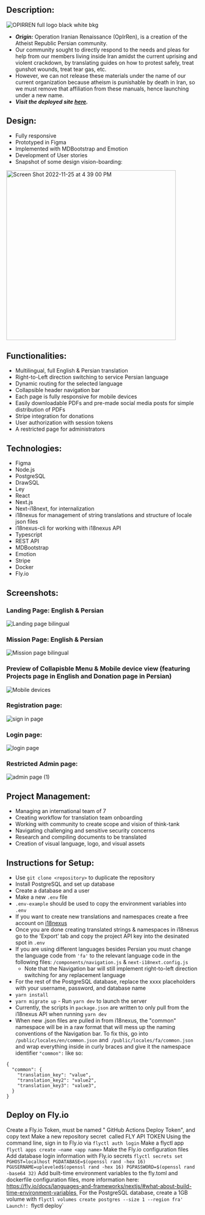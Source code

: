 ## Description:
![OPIRREN full logo black white bkg](https://user-images.githubusercontent.com/109186471/204033658-61c786aa-6f84-4ee5-9b5d-82cc0496822f.png)


- **_Origin:_** Operation Iranian Renaissance (OpIrRen), is a creation of the Atheist Republic Persian community.
- Our community sought to directly respond to the needs and pleas for help from our members living inside Iran amidst the current uprising and violent  crackdown, by translating guides on how to protest safely, treat gunshot wounds, treat tear gas, etc. 
- However, we can not release these materials under the name of our current organization because atheism is punishable by death in Iran, so we must remove that affiliation from these manuals, hence launching under a new name. 
- **_Visit the deployed site [here](https://opirren.fly.dev/)._** 

## Design:
- Fully responsive
- Prototyped in Figma
- Implemented with MDBootstrap and Emotion
- Development of User stories
- Snapshot of some design vision-boarding: 
<img width="444" alt="Screen Shot 2022-11-25 at 4 39 00 PM" src="https://user-images.githubusercontent.com/109186471/204032352-1dad02b2-31a6-4ed1-bed6-cf4d81742d3b.png">

## Functionalities:
- Multilingual, full English & Persian translation
- Right-to-Left direction switching to service Persian language
- Dynamic routing for the selected language
- Collapsible header navigation bar
- Each page is fully responsive for mobile devices
- Easily downloadable PDFs and pre-made social media posts for simple distribution of PDFs
- Stripe integration for donations
- User authorization with session tokens
- A restricted page for administrators 

## Technologies: 
- Figma
- Node.js
- PostgreSQL
- DrawSQL
- Ley
- React
- Next.js
- Next-i18next, for internalization
- i18nexus for management of string translations and structure of locale json files
- i18nexus-cli for working with i18nexus API
- Typescript
- REST API
- MDBootstrap
- Emotion
- Stripe
- Docker
- Fly.io

## Screenshots: 
### Landing Page: English & Persian
![Landing page bilingual](https://user-images.githubusercontent.com/109186471/204032707-e55718c6-8081-486b-b488-c3dbd0dbe8c1.png)

### Mission Page: English & Persian
![Mission page bilingual](https://user-images.githubusercontent.com/109186471/204032741-cd190f87-6a42-4c62-9c2e-0f67970176d6.png)

### Preview of Collapisble Menu & Mobile device view (featuring Projects page in English and Donation page in Persian) 
![Mobile devices](https://user-images.githubusercontent.com/109186471/204032770-5af91536-58f1-40ee-afe3-5c2e6eaf145d.png)

### Registration page:
![sign in page](https://user-images.githubusercontent.com/109186471/204032818-bbe99f15-4ed2-4308-a29a-de5bf78fe6f6.png)

### Login page:
![login page](https://user-images.githubusercontent.com/109186471/204032837-4ecd30f5-bacc-46f2-9606-17d9cc84bf97.png)

### Restricted Admin page: 
![admin page (1)](https://user-images.githubusercontent.com/109186471/204032917-ad53c63d-0fe6-4b6f-8185-4cef8e06ae2b.png)


## Project Management:
- Managing an international team of 7
- Creating workflow for translation team onboarding
- Working with community to create scope and vision of think-tank
- Navigating challenging and sensitive security concerns
- Research and compiling documents to be translated
- Creation of visual language, logo, and visual assets 

## Instructions for Setup:

- Use `git clone <repository>` to duplicate the repository
- Install PostgreSQL and set up database
- Create a database and a user
- Make a new `.env` file
- `.env-example` should be used to copy the environment variables into `.env`
- If you want to create new translations and namespaces create a free account on [i18nexus](https://i18nexus.com/)
- Once you are done creating translated strings & namespaces in i18nexus go to the 'Export' tab and copy the project API key into the desinated spot in `.env`
- If you are using different languages besides Persian you must change the language code from `'fa'` to the relevant language code in the following files: `/components/navigation.js` & `next-i18next.config.js`
    - Note that the Navigation bar will still implement right-to-left direction switching for any replacement language
- For the rest of the PostgreSQL database, replace the xxxx placeholders with your username, password, and database name
- `yarn install`
- `yarn migrate up`
- Run `yarn dev` to launch the server
- Currently, the scripts in `package.json` are written to only pull from the i18nexus API when running `yarn dev`
- When new .json files are pulled in from i18nexus, the "common" namespace will be in a raw format that will mess up the naming conventions of the Navigation bar. To fix this, go into `/public/locales/en/common.json` and  `/public/locales/fa/common.json` and wrap everything inside in curly braces and give it the namespace identifier `"common":` like so: 
```
{
  "common": {
    "translation_key": "value",
    "translation_key2": "value2",
    "translation_key3": "value3",
  }
}
```

## Deploy on Fly.io
Create a Fly.io Token, must be named " GitHub Actions Deploy Token", and copy text
Make a new repository secret  called FLY API TOKEN
Using the command line, sign in to Fly.io via `flyctl auth login`
Make a flyctl app `flyctl apps create —name <app name>`
Make the Fly.io configuration files
Add database login information with Fly.io secrets `flyctl secrets set PGHOST=localhost PGDATABASE=$(openssl rand -hex 16) PGUSERNAME=upleveled$(openssl rand -hex 16) PGPASSWORD=$(openssl rand -base64 32)`
Add built-time environment variables to the fly.toml and dockerfile configuration files, more information here: https://fly.io/docs/languages-and-frameworks/nextjs/#what-about-build-time-environment-variables 
For the PostgreSQL database, create a 1GB volume with `flyctl volumes create postgres --size 1 --region fra'
Launch!: `flyctl deploy`
